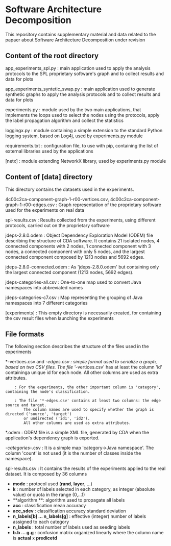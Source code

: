 # Software Architecture Decomposition
This repository contains supplementary material and data related to the papaer about Software Architecture Decomposition under revision


Content of the root directory
-----------------------------

app_experiments_spl.py
        : main application used to apply the analysis protocols to the SPL proprietary software's graph and
        to collect results and data for plots

app_experiments_syntetic_swap.py
        : main application used to generate synthetic graphs to apply the analysis protocols and
        to collect results and data for plots

experiments.py
        : module used by the two main applications, that implements the loops used to select the nodes using the 
            protocols, apply the label propagation algorithm and collect the statistics

loggingx.py
        : module containing a simple extension to the standard Python logging system, based on Log4j, 
        used by experiments.py module

requirements.txt
        : configuration file, to use with pip, containing the list of external libraries used by the applications

[netx]
        : module extending NetworkX library, used by experiments.py module


Content of [data] directory
---------------------------

This directory contains the datasets used in the experiments.

4c00c2ca-component-graph-1-r00-vertices.csv, 4c00c2ca-component-graph-1-r00-edges.csv
        : Graph representation of the proprietary software used for the experiments on real data 
        
spl-results.csv
        : Results collected from the experiments, using different protocols, carried out on the proprietary software

jdeps-2.8.0.odem
        : Object Dependency Exploration Model (ODEM) file describing the structure of CDA software.
            It contains 21 isolated nodes, 4 connected components with 2 nodes, 1 connected component with 3 nodes,
            a connected component with only 5 nodes, and the largest connected component composed by 1213 nodes and 
            5692 edges.

jdeps-2.8.0-connected.odem
        : As 'jdeps-2.8.0.odem' but containing only the largest connected component (1213 nodes, 5692 edges).

jdeps-categories-all.csv
        : One-to-one map used to convert Java namespaces into abbreviated names

jdeps-categories-c7.csv
        : Map representing the grouping of Java namespaces into 7 different categories

[experiments]
        : This empty directory is necessarily created, for containing the csv result files when launching the 
            experiments

File formats
------------

The following section describes the structure of the files used in the experiments

*-vertices.csv and *-edges.csv
        : simple format used to serialize a graph, based on two CSV files.
            The file '*-vertices.csv' has at least the column 'id' containinga unique id for each node.
            All other columns are used as extra attributes.

        : For the experiments, the other important column is 'category', containing the node's classification.

        : The file '*-edges.csv' contains at least two columns: the edge source and target.
            The column names are used to specify whether the graph is directed ('source', 'target')
            or undirected ('id1', 'id2').
            All other columns are used as extra attributes.

*.odem
        : ODEM file is a simple XML file, generated by CDA when the application's dependency
            graph is exported.

*-categories-*.csv
        : It is a simple map 'category->Java namespace'. The column 'count' is not used
        (it is the number of classes inside the namespace).

spl-results.csv
        : It contains the results of the experiments applied to the real dataset. It is composed by
            36 columns

- **mode** : protocol used (**rand**, **layer**, ...)
- **k** : number of labels selected in each category, as integer (absolute value) or quota in the range (0,...1)
- **algorithm **: algorithm used to propagate all labels
- **acc** : classification mean accuracy
- **acc_sdev** : classification accuracy standard deviation
- **n_labels[b] ... n_labels[g]** : effective (integer) number of labels assigned to each category
- **n_labels** : total number of labels used as seeding labels
- **b.b ... g.g** : confusion matrix organized linearly where the column name is **actual** x **predicetd**


